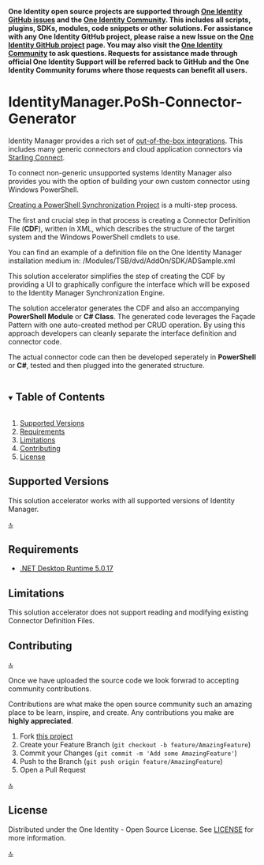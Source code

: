 **One Identity open source projects are supported through [One Identity GitHub issues](https://github.com/OneIdentity/IdentityManager.PoSh-Connector-Generator/issues) and the [One Identity Community](https://www.oneidentity.com/community/). This includes all scripts, plugins, SDKs, modules, code snippets or other solutions. For assistance with any One Identity GitHub project, please raise a new Issue on the [One Identity GitHub project](https://github.com/OneIdentity/IdentityManager.PoSh-Connector-Generator/issues) page. You may also visit the [One Identity Community](https://www.oneidentity.com/community/) to ask questions. Requests for assistance made through official One Identity Support will be referred back to GitHub and the One Identity Community forums where those requests can benefit all users.**

<!-- IdentityManager.PoSh-Connector-Generator -->
# IdentityManager.PoSh-Connector-Generator
Identity Manager provides a rich set of [out-of-the-box integrations](https://www.oneidentity.com/one-identity-manager-integration). This includes many generic connectors and cloud application connectors via [Starling Connect](https://www.oneidentity.com/products/starling-connect/).

To connect non-generic unsupported systems Identity Manager also provides you with the option of building your own custom connector using Windows PowerShell.

[Creating a PowerShell Synchronization Project](https://support.oneidentity.com/de-de/technical-documents/identity-manager/9.1.1/windows-powershell-connector-user-guide/2#TOPIC-1994514) is a multi-step process.

The first and crucial step in that process is creating a Connector Definition File (**CDF**), written in XML, which describes the structure of the target system and the Windows PowerShell cmdlets to use.

You can find an example of a definition file on the One Identity Manager installation medium in:
/Modules/TSB/dvd/AddOn/SDK/ADSample.xml

This solution accelerator simplifies the step of creating the CDF by providing a UI to graphically configure the interface which will be exposed to the Identity Manager Synchronization Engine.

The solution accelerator generates the CDF and also an accompanying **PowerShell Module** or **C# Class**. The generated code leverages the Façade Pattern with one auto-created method per CRUD operation. By using this approach developers can cleanly separate the interface definition and connector code.

The actual connector code can then be developed seperately in **PowerShell** or **C#**, tested and then plugged into the generated structure.


<details open="open">
  <summary><h2 style="display: inline-block">Table of Contents</h2></summary>
  <ol>
    <li><a href="#supported-versions">Supported Versions</a></li>
    <li><a href="#requirements">Requirements</a></li>
    <li><a href="#limitations">Limitations</a></li>
    <li><a href="#contributing">Contributing</a></li>
    <li><a href="#license">License</a></li>
  </ol>
</details>

<!-- Supported Versions -->
## Supported Versions

This solution accelerator works with all supported versions of Identity Manager.

[:top:](#table-of-contents)

<!-- Requirements -->
## Requirements

* [.NET Desktop Runtime 5.0.17]()

<!-- Limitations -->
## Limitations

This solution accelerator does not support reading and modifying existing Connector Definition Files.

<!-- Contributing -->
## Contributing

[:top:](#table-of-contents)

Once we have uploaded the source code we look forwrad to accepting community contributions.

Contributions are what make the open source community such an amazing place to be learn, inspire, and create. Any contributions you make are **highly appreciated**.

1. Fork [this project](https://github.com/OneIdentity/IdentityManager.PoSh)
2. Create your Feature Branch (`git checkout -b feature/AmazingFeature`)
3. Commit your Changes (`git commit -m 'Add some AmazingFeature'`)
4. Push to the Branch (`git push origin feature/AmazingFeature`)
5. Open a Pull Request

[:top:](#table-of-contents)

<!-- LICENSE -->
## License

Distributed under the One Identity - Open Source License. See [LICENSE](LICENSE.md) for more information.

[:top:](#table-of-contents)
